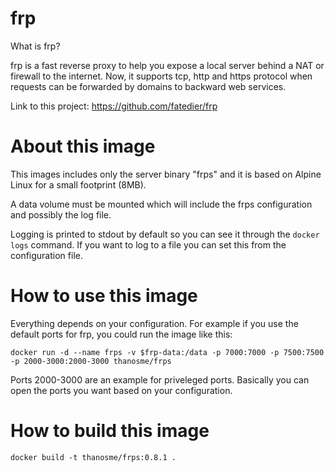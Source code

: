 # frp

What is frp?

frp is a fast reverse proxy to help you expose a local server behind a NAT or firewall to the internet. Now, it supports tcp, http and https protocol when requests can be forwarded by domains to backward web services.

Link to this project: https://github.com/fatedier/frp

# About this image

This images includes only the server binary "frps" and it is based on Alpine Linux for a small footprint (8MB).

A data volume must be mounted which will include the frps configuration and possibly the log file.

Logging is printed to stdout by default so you can see it through the `docker logs` command. If you want to log to a file you can set this from the configuration file.

# How to use this image

Everything depends on your configuration. For example if you use the default ports for frp, you could run the image like this:

```
docker run -d --name frps -v $frp-data:/data -p 7000:7000 -p 7500:7500 -p 2000-3000:2000-3000 thanosme/frps
```

Ports 2000-3000 are an example for priveleged ports. Basically you can open the ports you want based on your configuration.

# How to build this image

```
docker build -t thanosme/frps:0.8.1 .
```
